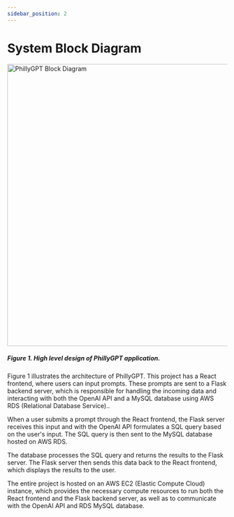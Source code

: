 ```yaml
---
sidebar_position: 2
---
```


# System Block Diagram

<img width="646" alt="PhillyGPT Block Diagram" src="https://github.com/Capstone-Projects-2024-Spring/project-phillygpt/assets/76089708/791c693d-f465-496a-a282-9f21391c6770" />


##### Figure 1. High level design of PhillyGPT application.

Figure 1 illustrates the architecture of PhillyGPT. This project has a React frontend, where users can input prompts. These prompts are sent to a Flask backend server, which is responsible for handling the incoming data and interacting with both the OpenAI API and a MySQL database using AWS RDS (Relational Database Service)..

When a user submits a prompt through the React frontend, the Flask server receives this input and with the OpenAI API formulates a SQL query based on the user's input. The SQL query is then sent to the MySQL database hosted on AWS RDS.

The database processes the SQL query and returns the results to the Flask server. The Flask server then sends this data back to the React frontend, which displays the results to the user.

The entire project is hosted on an AWS EC2 (Elastic Compute Cloud) instance, which provides the necessary compute resources to run both the React frontend and the Flask backend server, as well as to communicate with the OpenAI API and RDS MySQL database. 
